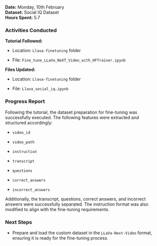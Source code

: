 **Date:** Monday, 10th February  
**Dataset:** Social IQ Dataset  
**Hours Spent:** 5.7

### **Activities Conducted**

**Tutorial Followed:**

- Location: `Llava-finetuning` folder
    
- File: `Fine_tune_LLaVa_NeXT_Video_with_HFTrainer.ipynb`
    

**Files Updated:**

- Location: `Llava-finetuning` folder
    
- File: `Llava_social_iq.ipynb`
    

### **Progress Report**

Following the tutorial, the dataset preparation for fine-tuning was successfully executed. The following features were extracted and structured accordingly:

- `video_id`
    
- `video_path`
    
- `instruction`
    
- `transcript`
    
- `questions`
    
- `correct_answers`
    
- `incorrect_answers`
    

Additionally, the transcript, questions, correct answers, and incorrect answers were successfully separated. The instruction format was also modified to align with the fine-tuning requirements.

### **Next Steps**

- Prepare and load the custom dataset in the `LLaVa-Next-Video` format, ensuring it is ready for the fine-tuning process.